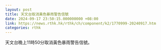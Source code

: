 ```yaml
---
layout: post
title: 天文台取消黃色暴雨警告信號
date: 2024-09-17 23:50:15.000000000 +08:00
link: https://news.rthk.hk/rthk/ch/component/k2/1770999-20240917.htm
categories: rthk
---
```


天文台晚上11時50分取消黃色暴雨警告信號。
